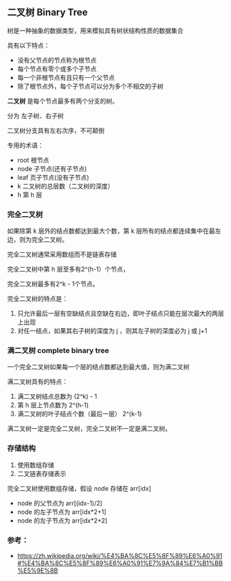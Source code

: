 ## 二叉树 Binary Tree

树是一种抽象的数据类型，用来模拟具有树状结构性质的数据集合

具有以下特点：
- 没有父节点的节点称为根节点
- 每个节点有零个或多个子节点
- 每一个非根节点有且只有一个父节点
- 除了根节点外，每个子节点可以分为多个不相交的子树

**二叉树** 是每个节点最多有两个分支的树。

分为 左子树、右子树

二叉树分支具有左右次序，不可颠倒

专用的术语：
- root 根节点
- node 子节点(还有子节点)
- leaf 页子节点(没有子节点)
- k 二叉树的总层数（二叉树的深度）
- h 第 h 层

### 完全二叉树

如果除第 k 层外的结点数都达到最大个数，第 k 层所有的结点都连续集中在最左边，则为完全二叉树。

完全二叉树通常采用数组而不是链表存储

完全二叉树中第 h 层至多有2^(h-1）个节点，

完全二叉树最多有2^k - 1个节点。

完全二叉树的特点是：
1. 只允许最后一层有空缺结点且空缺在右边，即叶子结点只能在层次最大的两层上出现
2. 对任一结点，如果其右子树的深度为 j ，则其左子树的深度必为 j 或 j+1

### 满二叉树 complete binary tree

一个完全二叉树如果每一个层的结点数都达到最大值，则为满二叉树

满二叉树具有的特点：
1. 满二叉树结点总数为 (2^k) - 1
2. 第 h 层上节点数为 2^(h-1)
3. 满二叉树的叶子结点个数（最后一层） 2^(k-1)

满二叉树一定是完全二叉树，完全二叉树不一定是满二叉树。

### 存储结构

1. 使用数组存储
2. 二叉链表存储表示

完全二叉树使用数组存储，假设 node 存储在 arr[idx]
- node 的父节点为 arr[(idx-1)/2]
- node 的左子节点为 arr[idx*2+1]
- node 的左子节点为 arr[idx*2+2]

### 参考：
- https://zh.wikipedia.org/wiki/%E4%BA%8C%E5%8F%89%E6%A0%91#%E4%BA%8C%E5%8F%89%E6%A0%91%E7%9A%84%E7%B1%BB%E5%9E%8B
